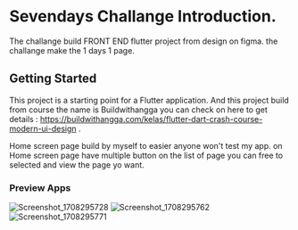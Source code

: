 # Sevendays Challange Introduction.

The challange build FRONT END flutter project from design on figma. the challange make the 1 days 1 page. 

## Getting Started

This project is a starting point for a Flutter application. And this project build from course the name is Buildwithangga you can check on here to get details : https://buildwithangga.com/kelas/flutter-dart-crash-course-modern-ui-design .

Home screen page build by myself to easier anyone won't test my app. on Home screen page have multiple button on the list of page you can free to selected and view the page yo want.

### Preview Apps

![Screenshot_1708295728](https://github.com/fadillahzx404/sevendays/assets/76970535/6c2f13fd-edbf-4a7e-a1f9-a9ccb76fd218)
![Screenshot_1708295762](https://github.com/fadillahzx404/sevendays/assets/76970535/ad4bf2b3-7dac-4c77-a833-84b7a69505d6)
![Screenshot_1708295771](https://github.com/fadillahzx404/sevendays/assets/76970535/c2e45fa6-e4b5-473c-920a-422ff1573a71)


